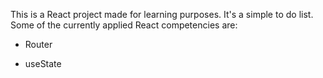 This is a React project made for learning purposes. It's a simple to do list. Some of the currently applied React competencies are:

- Router

- useState
